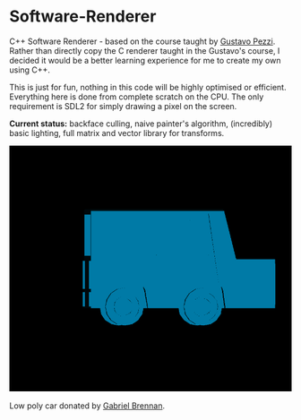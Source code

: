 # Software-Renderer
C++ Software Renderer - based on the course taught by [Gustavo Pezzi](https://pikuma.com). Rather than directly copy the C renderer taught in the Gustavo's course, I decided it would be a better learning experience for me to create my own using C++. 

This is just for fun, nothing in this code will be highly optimised or efficient. Everything here is done from complete scratch on the CPU. The only requirement is SDL2 for simply drawing a pixel on the screen.

**Current status:** backface culling, naive painter's algorithm, (incredibly) basic lighting, full matrix and vector library for transforms.


![](car.gif)

Low poly car donated by [Gabriel Brennan](https://www.artstation.com/gabrielcbrennan).
